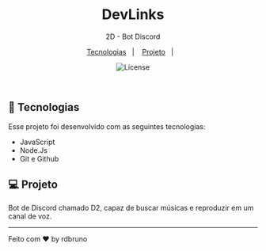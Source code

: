 <h1 align="center"> DevLinks </h1>

<p align="center">
2D - Bot Discord <br/>
</p>

<p align="center">
  <a href="#-tecnologias">Tecnologias</a>&nbsp;&nbsp;&nbsp;|&nbsp;&nbsp;&nbsp;
  <a href="#-projeto">Projeto</a>&nbsp;&nbsp;&nbsp;|&nbsp;&nbsp;&nbsp;
</p>

<p align="center">
  <img alt="License" src="https://img.shields.io/static/v1?label=license&message=MIT&color=49AA26&labelColor=000000">
</p>

<br>

## 🚀 Tecnologias

Esse projeto foi desenvolvido com as seguintes tecnologias:

- JavaScript
- Node.Js
- Git e Github

## 💻 Projeto

Bot de Discord chamado D2, capaz de buscar músicas e reproduzir em um canal de voz.

---

Feito com ♥ by rdbruno
